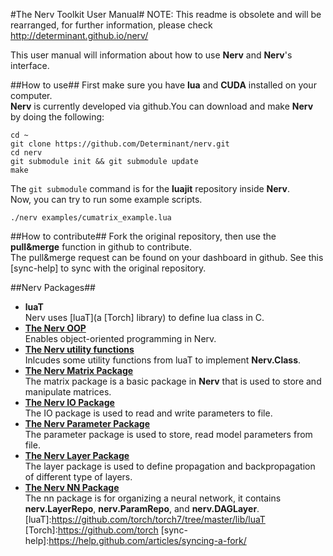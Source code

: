 #The Nerv Toolkit User Manual#
NOTE: This readme is obsolete and will be rearranged, for further information, please check http://determinant.github.io/nerv/

This user manual will information about how to use __Nerv__ and __Nerv__'s interface.

##How to use##
First make sure you have __lua__ and __CUDA__ installed on your computer.  
__Nerv__ is currently developed via github.You can download and make __Nerv__ by doing the following:
```
cd ~
git clone https://github.com/Determinant/nerv.git
cd nerv
git submodule init && git submodule update
make
```
The `git submodule` command is for the __luajit__ repository inside __Nerv__.  
Now, you can try to run some example scripts.  
```
./nerv examples/cumatrix_example.lua
```

##How to contribute##
Fork the original repository, then use the __pull&merge__ function in github to contribute.  
The pull&merge request can be found on your dashboard in github. See this [sync-help] to sync with the original repository.

##Nerv Packages##
* __luaT__  
Nerv uses [luaT]\(a [Torch] library\) to define lua class in C.
* __[The Nerv OOP](doc/nerv_class.md)__  
Enables object-oriented programming in Nerv.
* __[The Nerv utility functions](doc/nerv.md)__  
Inlcudes some utility functions from luaT to implement __Nerv.Class__.
* __[The Nerv Matrix Package](doc/nerv_matrix.md)__  
The matrix package is a basic package in __Nerv__ that is used to store and manipulate matrices.
* __[The Nerv IO Package](doc/nerv_io.md)__  
The IO package is used to read and write parameters to file.
* __[The Nerv Parameter Package](doc/nerv_param.md)__  
The parameter package is used to store, read model parameters from file.
* __[The Nerv Layer Package](doc/nerv_layer.md)__  
The layer package is used to define propagation and backpropagation of different type of layers.
* __[The Nerv NN Package](doc/nerv_nn.md)__  
The nn package is for organizing a neural network, it contains __nerv.LayerRepo__, __nerv.ParamRepo__, and __nerv.DAGLayer__.
[luaT]:https://github.com/torch/torch7/tree/master/lib/luaT
[Torch]:https://github.com/torch
[sync-help]:https://help.github.com/articles/syncing-a-fork/
